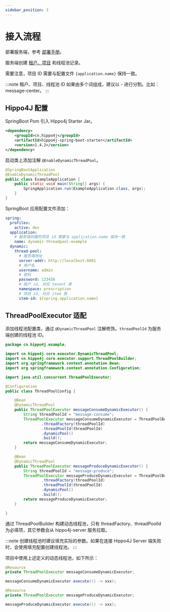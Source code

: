 ```yaml
---
sidebar_position: 3
---
```


# 接入流程

部署服务端，参考 [部署手册](/docs/user_docs/ops/hippo4j-server-deploy)。

服务端创建 [租户、项目](/community/faq#租户和项目在-hippo4j-中是什么意思) 和线程池记录。

需要注意，项目 ID 需要与配置文件 `{application.name}` 保持一致。

:::note
租户、项目、线程池 ID 如果由多个词组成，建议以 - 进行分割。比如：message-center。
:::

## Hippo4J 配置

SpringBoot Pom 引入 Hippo4j Starter Jar。

```xml
<dependency>
    <groupId>cn.hippo4j</groupId>
    <artifactId>hippo4j-spring-boot-starter</artifactId>
    <version>1.4.2</version>
</dependency>
```

启动类上添加注解 `@EnableDynamicThreadPool`。

```java
@SpringBootApplication
@EnableDynamicThreadPool
public class ExampleApplication {
    public static void main(String[] args) {
        SpringApplication.run(ExampleApplication.class, args);
    }
}
```

SpringBoot 应用配置文件添加：

```yaml
spring:
  profiles:
    active: dev
  application:
    # 服务端创建的项目 id 需要与 application.name 保持一致
    name: dynamic-threadpool-example
  dynamic:
    thread-pool:
      # 服务端地址
      server-addr: http://localhost:6691
      # 用户名
      username: admin
      # 密码
      password: 123456
      # 租户 id, 对应 tenant 表
      namespace: prescription
      # 项目 id, 对应 item 表
      item-id: ${spring.application.name}
```

## ThreadPoolExecutor 适配

添加线程池配置类，通过 `@DynamicThreadPool` 注解修饰。`threadPoolId` 为服务端创建的线程池 ID。

```java
package cn.hippo4j.example;

import cn.hippo4j.core.executor.DynamicThreadPool;
import cn.hippo4j.core.executor.support.ThreadPoolBuilder;
import org.springframework.context.annotation.Bean;
import org.springframework.context.annotation.Configuration;

import java.util.concurrent.ThreadPoolExecutor;

@Configuration
public class ThreadPoolConfig {

    @Bean
    @DynamicThreadPool
    public ThreadPoolExecutor messageConsumeDynamicExecutor() {
        String threadPoolId = "message-consume";
        ThreadPoolExecutor messageConsumeDynamicExecutor = ThreadPoolBuilder.builder()
                .threadFactory(threadPoolId)
                .threadPoolId(threadPoolId)
                .dynamicPool()
                .build();
        return messageConsumeDynamicExecutor;
    }

    @Bean
    @DynamicThreadPool
    public ThreadPoolExecutor messageProduceDynamicExecutor() {
        String threadPoolId = "message-produce";
        ThreadPoolExecutor messageProduceDynamicExecutor = ThreadPoolBuilder.builder()
                .threadFactory(threadPoolId)
                .threadPoolId(threadPoolId)
                .dynamicPool()
                .build();
        return messageProduceDynamicExecutor;
    }

}
```

通过 ThreadPoolBuilder 构建动态线程池，只有 threadFactory、threadPoolId 为必填项，其它参数会从 hippo4j-server 服务拉取。

:::note
创建线程池时建议填充实际的参数。如果在连接 Hippo4J Server 端失败时，会使用填充配置创建线程池。
:::

项目中使用上述定义的动态线程池，如下所示：

```java
@Resource
private ThreadPoolExecutor messageConsumeDynamicExecutor;

messageConsumeDynamicExecutor.execute(() -> xxx);

@Resource
private ThreadPoolExecutor messageProduceDynamicExecutor;

messageProduceDynamicExecutor.execute(() -> xxx);
```

